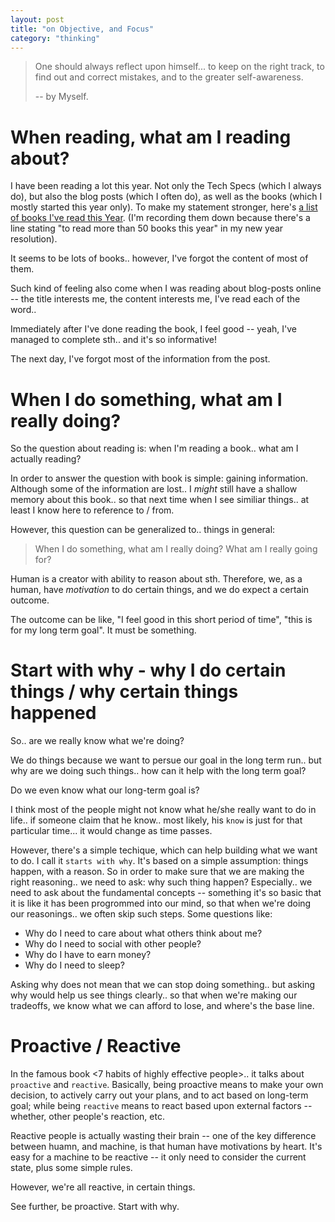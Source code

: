 ```yaml
---
layout: post
title: "on Objective, and Focus"
category: "thinking"
---
```


> One should always reflect upon himself... to keep on the right track, to find
> out and correct mistakes, and to the greater self-awareness.
>
> -- by Myself.

# When reading, what am I reading about?

I have been reading a lot this year. Not only the Tech Specs (which I always
do), but also the blog posts (which I often do), as well as the books (which I
mostly started this year only). To make my statement stronger, here's [a list of
books I've read this Year](/books-2016/).
(I'm recording them down because there's a line stating "to read more than 50 
books this year" in my new year resolution).


It seems to be lots of books.. however, I've forgot the content of most of them.

Such kind of feeling also come when I was reading about blog-posts online -- the
title interests me, the content interests me, I've read each of the word.. 

Immediately after I've done reading the book, I feel good -- yeah, I've managed
to complete sth.. and it's so informative!

The next day, I've forgot most of the information from the post.

# When I do something, what am I really doing?

So the question about reading is: when I'm reading a book.. what am I actually
reading?

In order to answer the question with book is simple: gaining information.
Although some of the information are lost.. I *might* still have a shallow
memory about this book.. so that next time when I see similiar things.. at least
I know here to reference to / from.

However, this question can be generalized to.. things in general:

> When I do something, what am I really doing? What am I really going for?

Human is a creator with ability to reason about sth. Therefore, we, as a human,
have *motivation* to do certain things, and we do expect a certain outcome.

The outcome can be like, "I feel good in this short period of time", "this is
for my long term goal". It must be something.

# Start with why - why I do certain things / why certain things happened

So.. are we really know what we're doing? 

We do things because we want to persue our goal in the long term run.. but why
are we doing such things.. how can it help with the long term goal?

Do we even know what our long-term goal is?

I think most of the people might not know what he/she really want to do in
life.. if someone claim that he know.. most likely, his `know` is just for that
particular time... it would change as time passes.

However, there's a simple techique, which can help building what we want to do.
I call it `starts with why`. It's based on a simple assumption: things happen,
with a reason. So in order to make sure that we are making the right reasoning..
we need to ask: why such thing happen? Especially.. we need to ask about the
fundamental concepts -- something it's so basic that it is like it has been
progrommed into our mind, so that when we're doing our reasonings.. we often
skip such steps. Some questions like:

- Why do I need to care about what others think about me?
- Why do I need to social with other people?
- Why do I have to earn money?
- Why do I need to sleep?

Asking why does not mean that we can stop doing something.. but asking why would
help us see things clearly.. so that when we're making our tradeoffs, we know
what we can afford to lose, and where's the base line.

# Proactive / Reactive

In the famous book <7 habits of highly effective people>.. it talks about
`proactive` and `reactive`. Basically, being proactive means to make your own
decision, to actively carry out your plans, and to act based on long-term goal;
while being `reactive` means to react based upon external factors -- whether,
other people's reaction, etc.

Reactive people is actually wasting their brain -- one of the key difference
between huamn, and machine, is that human have motivations by heart. It's easy
for a machine to be reactive -- it only need to consider the current state, plus
some simple rules.

However, we're all reactive, in certain things.

See further, be proactive. Start with why.
